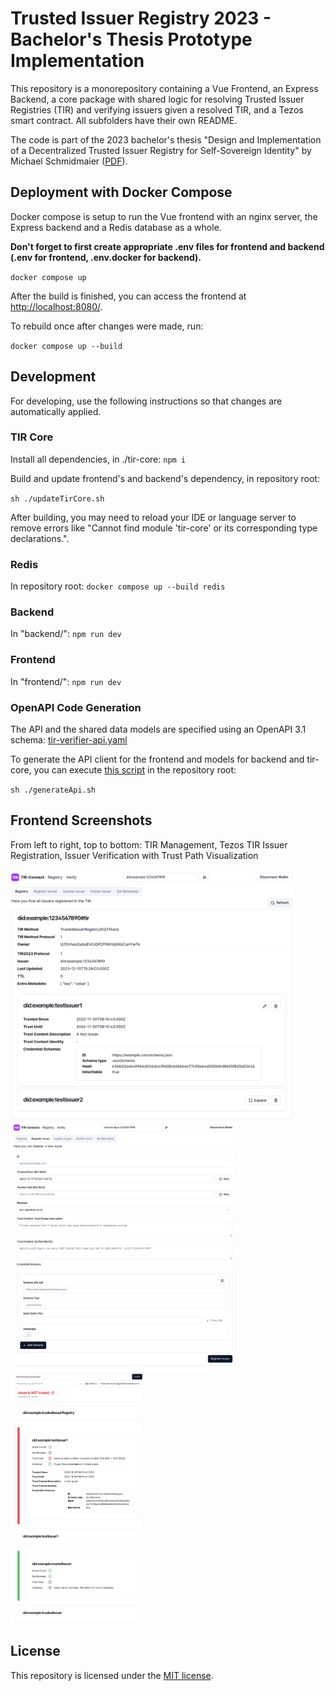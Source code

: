 # Trusted Issuer Registry 2023 - Bachelor's Thesis Prototype Implementation

This repository is a monorepository containing a Vue Frontend, an Express Backend, a core package with shared logic for resolving Trusted Issuer Registries (TIR) and verifying issuers given a resolved TIR, and a Tezos smart contract. All subfolders have their own README.

The code is part of the 2023 bachelor's thesis "Design and Implementation of a Decentralized Trusted Issuer Registry for Self-Sovereign Identity" by Michael Schmidmaier ([PDF](https://wwwmatthes.in.tum.de/pages/dss6cww4npqp/Bachelor-s-Thesis-Michael-Schmidmaier)).

## Deployment with Docker Compose

Docker compose is setup to run the Vue frontend with an nginx server, the Express backend and a Redis database as a whole.

**Don't forget to first create appropriate .env files for frontend and backend (.env for frontend, .env.docker for backend).**

`docker compose up`

After the build is finished, you can access the frontend at [http://localhost:8080/](http://localhost:8080/).

To rebuild once after changes were made, run:

`docker compose up --build`

## Development

For developing, use the following instructions so that changes are automatically applied.

### TIR Core

Install all dependencies, in ./tir-core: `npm i`

Build and update frontend's and backend's dependency, in repository root:

`sh ./updateTirCore.sh`

After building, you may need to reload your IDE or language server to remove errors like "Cannot find module 'tir-core' or its corresponding type declarations.".

### Redis

In repository root: `docker compose up --build redis`

### Backend

In "backend/": `npm run dev`

### Frontend

In "frontend/": `npm run dev`

### OpenAPI Code Generation

The API and the shared data models are specified using an OpenAPI 3.1 schema: [tir-verifier-api.yaml](./tir-verifier-api.yaml)

To generate the API client for the frontend and models for backend and tir-core, you can execute [this script](./generateApi.sh) in the repository root:

`sh ./generateApi.sh`

## Frontend Screenshots

From left to right, top to bottom: TIR Management, Tezos TIR Issuer Registration, Issuer Verification with Trust Path Visualization

<p float="left">
  <img src="screenshots/tirmanagement.png" height="400">
  <img src="screenshots/registerIssuer.png" height="400">
  <img src="screenshots/verifyIssuer.png" height="400">
</p>


## License

This repository is licensed under the [MIT license](./LICENSE).
